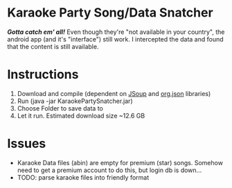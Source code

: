 # Karaoke Party Song/Data Snatcher

___Gotta catch em' all!___
Even though they're "not available in your country", the android app (and it's "interface") still work.
I intercepted the data and found that the content is still available.

# Instructions

1. Download and compile (dependent on [JSoup](https://jsoup.org/download) and [org.json](https://search.maven.org/#search%7Cga%7C1%7Cg%3A%22org.codeartisans%22%20AND%20a%3A%22org.json%22) libraries)
2. Run (java -jar KaraokePartySnatcher.jar)
3. Choose Folder to save data to
4. Let it run. Estimated download size ~12.6 GB

# Issues

- Karaoke Data files (abin) are empty for premium (star) songs. Somehow need to get a premium account to do this, but login db is down...
- TODO: parse karaoke files into friendly format
